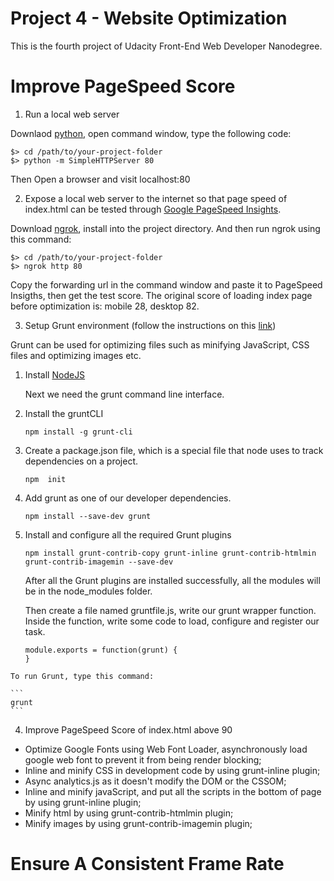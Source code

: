 # Project 4 - Website Optimization
This is the fourth project of Udacity Front-End Web Developer Nanodegree.

# Improve PageSpeed Score
1. Run a local web server
  
  Downlaod [python](https://www.python.org/downloads/), open command window, type the following code:
 
  ```
  $> cd /path/to/your-project-folder
  $> python -m SimpleHTTPServer 80
  ```
  Then Open a browser and visit localhost:80

2. Expose a local web server to the internet so that page speed of index.html can be tested through [Google PageSpeed Insights](https://developers.google.com/speed/pagespeed/insights/).

  Download [ngrok](https://ngrok.com/download), install into the project directory. And then run ngrok using this command:
  
  ```
  $> cd /path/to/your-project-folder
  $> ngrok http 80
  ```
  
  Copy the forwarding url in the command window and paste it to PageSpeed Insigths, then get the test score. The original score of loading index page before optimization is: mobile 28, desktop 82.
  
3. Setup Grunt environment (follow the instructions on this [link](https://discussions.udacity.com/t/grunt-and-setting-up-a-grunt-workflow-intermediate/21984))

  Grunt can be used for optimizing files such as minifying JavaScript, CSS files and optimizing images etc.
  
  1) Install [NodeJS](https://nodejs.org/en/)
    
      Next we need the grunt command line interface.

  2) Install the gruntCLI
  
      ```
      npm install -g grunt-cli 
      ```
      
  3) Create a package.json file, which is a special file that node uses to track dependencies on a project.
      
      ```
      npm  init
      ```
      
  4) Add grunt as one of our developer dependencies.
      
      ```
      npm install --save-dev grunt
      ```
      
  5) Install and configure all the required Grunt plugins
  
      ```
      npm install grunt-contrib-copy grunt-inline grunt-contrib-htmlmin grunt-contrib-imagemin --save-dev
      ``` 
      
      After all the Grunt plugins are installed successfully, all the modules will be in the node_modules folder.
      
      Then create a file named gruntfile.js, write our grunt wrapper function. Inside the function, write some code to load, configure and register our task.
      
      
      ```
      module.exports = function(grunt) {
      }
      ```
     
      
    To run Grunt, type this command:
    
    ```
    grunt
    ```
    
4. Improve PageSpeed Score of index.html above 90

  - Optimize Google Fonts using Web Font Loader, asynchronously load google web font to prevent it from being render blocking;
  - Inline and minify CSS in development code by using grunt-inline plugin;
  - Async analytics.js as it doesn't modify the DOM or the CSSOM;
  - Inline and minify javaScript, and put all the scripts in the bottom of page by using grunt-inline plugin;
  - Minify html by using grunt-contrib-htmlmin plugin;
  - Minify images by using grunt-contrib-imagemin plugin;
  
# Ensure A Consistent Frame Rate
